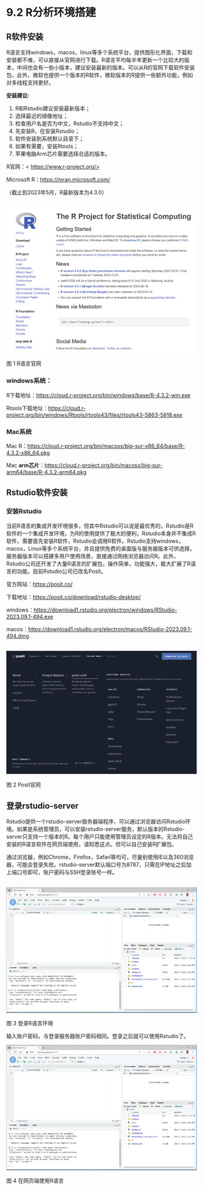 # 9.2 R分析环境搭建

## R软件安装

R语言支持windows，macos，linux等多个系统平台，提供图形化界面，下载和安装都不难，可以直接从官网进行下载。R语言平均每半年更新一个比较大的版本，中间也会有一些小版本，建议安装最新的版本。可以从R的官网下载软件安装包，此外，微软也提供一个版本的R软件，微软版本的R提供一些额外功能，例如对多线程支持更好。

**安装建议:**

1. R和Rstudio建议安装最新版本；
2. 选择最近的镜像地址；
3. 检查用户名是否为中文，Rstudio不支持中文；
4. 先安装R，在安装Rstudio；
5. 软件安装到系统默认目录下；
6. 如果有需要，安装Rtools；
7. 苹果电脑Arm芯片需要选择合适的版本。



R官网：< https://www.r-project.org/>

Microsoft R：<https://mran.microsoft.com/>

（截止到2023年5月，R最新版本为4.3.0）

​            ![image-20240220085403010](./r2.assets/image-20240220085403010.png)          

图 1 R语言官网

### windows系统：

R下载地址：<https://cloud.r-project.org/bin/windows/base/R-4.3.2-win.exe>

Rtools下载地址：<https://cloud.r-project.org/bin/windows/Rtools/rtools43/files/rtools43-5863-5818.exe>

### Mac系统

Mac R：<https://cloud.r-project.org/bin/macosx/big-sur-x86_64/base/R-4.3.2-x86_64.pkg>

Mac **arm芯片**：<https://cloud.r-project.org/bin/macosx/big-sur-arm64/base/R-4.3.2-arm64.pkg>

## Rstudio软件安装

### 安装Rstudio

当前R语言的集成开发环境很多，但其中Rstudio可以说是最优秀的，Rstudio是R软件的一个集成开发环境，为R的使用提供了极大的便利，Rstudio本身并不集成R软件，需要首先安装R软件，Rstudio会调用R软件。Rstudio支持windows，macos，Linux等多个系统平台，并且提供免费的桌面版与服务器版本可供选择，服务器版本可以搭建多用户使用场景，直接通过网络浏览器访问R。此外，Rstudio公司还开发了大量R语言的扩展包，操作简单，功能强大，极大扩展了R语言的功能。目前Rstudio公司已改名Posit。

官方网站：<https://posit.co/>

下载地址：<https://posit.co/download/rstudio-desktop/>

windows：<https://download1.rstudio.org/electron/windows/RStudio-2023.09.1-494.exe>

macos：<https://download1.rstudio.org/electron/macos/RStudio-2023.09.1-494.dmg>

​    ![image-20240220085330983](./r2.assets/image-20240220085330983.png)

图 2 Posit官网

## 登录rstudio-server 

Rstudio提供一个rstudio-server服务器端程序，可以通过浏览器访问Rstudio环境。如果是系统管理员，可以安装rstudio-server服务，默认版本的Rstudio-server只支持一个版本的R。每个用户只能使用管理员设定的R版本。无法将自己安装的R语言软件在网页端使用，请知悉这点。但可以自己安装R扩展包。

通过浏览器，例如Chrome，Firefox，Safari等均可，尽量别使用IE以及360浏览器，可能会登录失败。rstudio-server默认端口号为8787，只需在IP地址之后加上端口号即可，账户密码与SSH登录账号一样。

​       ![image-20240220085642249](./r2.assets/image-20240220085642249.png)                        

图 3 登录R语言环境

输入账户密码，与登录服务器账户密码相同。登录之后就可以使用Rstudio了。

 ![image-20240220085656985](./r2.assets/image-20240220085656985.png)

图 4 在网页端使用R语言